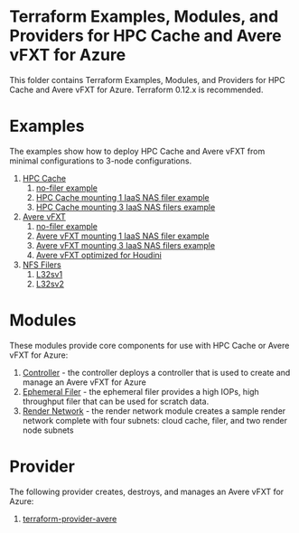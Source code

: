 # Terraform Examples, Modules, and Providers for HPC Cache and Avere vFXT for Azure

This folder contains Terraform Examples, Modules, and Providers for HPC Cache and Avere vFXT for Azure.  Terraform 0.12.x is recommended.

# Examples

The examples show how to deploy HPC Cache and Avere vFXT from minimal configurations to 3-node configurations.

1. [HPC Cache](examples/HPC%20Cache)
   1. [no-filer example](examples/HPC%20Cache/no-filers)
   2. [HPC Cache mounting 1 IaaS NAS filer example](examples/HPC%20Cache/1-filer)
   3. [HPC Cache mounting 3 IaaS NAS filers example](examples/HPC%20Cache/3-filers)
2. [Avere vFXT](examples/vfxt)
   1. [no-filer example](examples/vfxt/no-filers)
   2. [Avere vFXT mounting 1 IaaS NAS filer example](examples/vfxt/1-filer)
   3. [Avere vFXT mounting 3 IaaS NAS filers example](examples/vfxt/3-filers)
   4. [Avere vFXT optimized for Houdini](examples/vfxt/HoudiniOptimized)
3. [NFS Filers](examples/nfsfilers)
   1. [L32sv1](examples/nfsfilers/L32sv1)
   2. [L32sv2](examples/nfsfilers/L32sv2)


# Modules

These modules provide core components for use with HPC Cache or Avere vFXT for Azure:

1. [Controller](modules/controller) - the controller deploys a controller that is used to create and manage an Avere vFXT for Azure
2. [Ephemeral Filer](modules/nfs_filer) - the ephemeral filer provides a high IOPs, high throughput filer that can be used for scratch data.
3. [Render Network](modules/render_network) - the render network module creates a sample render network complete with four subnets: cloud cache, filer, and two render node subnets

# Provider

The following provider creates, destroys, and manages an Avere vFXT for Azure:

1. [terraform-provider-avere](providers/terraform-provider-avere)
